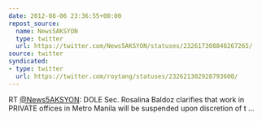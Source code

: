```yaml
---
date: 2012-08-06 23:36:55+00:00
repost_source:
  name: News5AKSYON
  type: twitter
  url: https://twitter.com/News5AKSYON/statuses/232617308848267265/
source: twitter
syndicated:
- type: twitter
  url: https://twitter.com/roytang/statuses/232621302928793600/
---
```


RT [@News5AKSYON](https://twitter.com/News5AKSYON/): DOLE Sec. Rosalina Baldoz clarifies that work in PRIVATE offices in Metro Manila will be suspended upon discretion of t ...